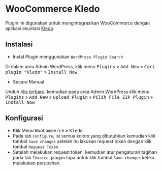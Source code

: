 # WooCommerce Kledo

<!-- Plugin description -->
Plugin ini digunakan untuk mengintegrasikan WooCommerce dengan aplikasi akuntasi <a href="https://kledo.com/" target="_blank">Kledo</a>.
<!-- Plugin description end -->

## Instalasi

- Instal Plugin menggunakan `WordPress Plugin Search`

Di dalam area Admin WordPress, klik menu <kbd>Plugins</kbd> » <kbd>Add New</kbd> » <kbd>Cari plugin "Kledo"</kbd> » <kbd>Install Now</kbd>

- Secara Manual

Unduh [rilis terbaru](https://github.com/Kledo-ID/wc-kledo/releases/latest), kemudian pada area Admin WordPress klik menu <kbd>Plugins</kbd> » <kbd>Add New</kbd> » <kbd>Upload Plugin</kbd> » <kbd>Pilih File ZIP Plugin</kbd> » <kbd>Install Now</kbd>

## Konfigurasi

- Klik Menu <kbd>WooCommerce</kbd> » <kbd>Kledo</kbd>
- Pada tab `Configure`, isi semua kolom yang dibutuhkan kemudian klik tombol `Save changes` setelah itu lakukan request token dengan klik tombol `Request Token`
- Setelah melakukan request token, kemudian atur pengaturan tagihan pada tab `Invoice`, jangan lupa untuk klik tombol `Save changes` ketika melakukan perubahan.


